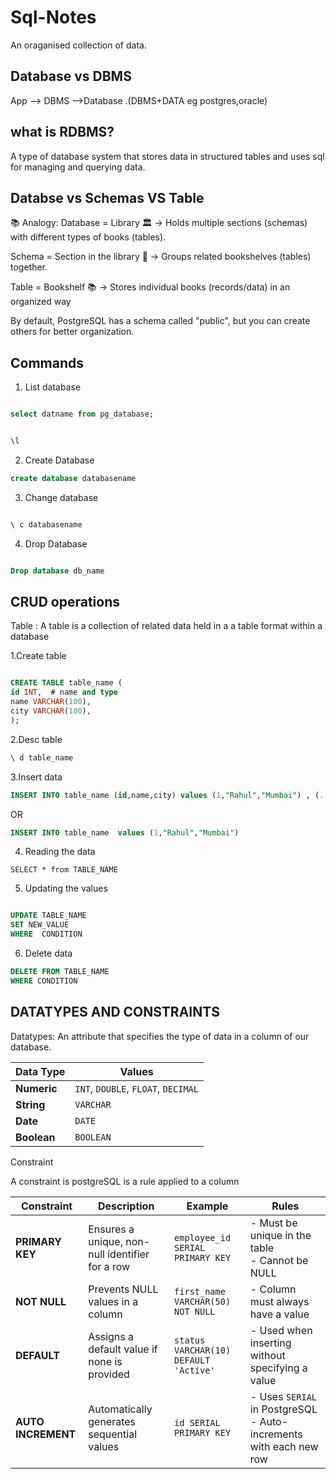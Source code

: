 # Sql-Notes

An oraganised collection of data.


## Database vs DBMS

App --> DBMS -->Database .(DBMS+DATA eg postgres,oracle)


## what is RDBMS?

A type of database system that stores data in structured tables and uses sql for managing and querying data.

## Databse vs Schemas VS Table

📚 Analogy:
Database = Library 🏛️ → Holds multiple sections (schemas) with different types of books (tables).

Schema = Section in the library 📖 → Groups related bookshelves (tables) together.

Table = Bookshelf 📚 → Stores individual books (records/data) in an organized way

By default, PostgreSQL has a schema called "public", but you can create others for better organization.

## Commands

1. List database

``` sql

select datname from pg_database;
```


```sql

\l
```
2. Create Database

``` sql
create database databasename

```


3. Change database

``` sql

\ c databasename
```
4. Drop Database

``` sql

Drop database db_name
```

## CRUD operations

Table : A table is a collection of related data held in a a table format within a database

1.Create table


```sql

CREATE TABLE table_name (
id INT,  # name and type
name VARCHAR(100),
city VARCHAR(100),
);

```

2.Desc table

``` sql
\ d table_name
```


3.Insert data

``` sql
INSERT INTO table_name (id,name,city) values (1,"Rahul","Mumbai") , (..._,(...)

```

OR

``` sql
INSERT INTO table_name  values (1,"Rahul","Mumbai")

```

4. Reading the data

```
SELECT * from TABLE_NAME

```


5. Updating the values

``` sql

UPDATE TABLE_NAME
SET NEW_VALUE
WHERE  CONDITION

```


6. Delete data

``` sql
DELETE FROM TABLE_NAME
WHERE CONDITION

```


##  DATATYPES AND CONSTRAINTS

Datatypes: An attribute that specifies the type of data in a column of our database.


| Data Type  |  Values                  |
|------------|---------------------------------|
| **Numeric** | `INT`, `DOUBLE`, `FLOAT`, `DECIMAL` |
| **String**  | `VARCHAR`                      |
| **Date**    | `DATE`                          |
| **Boolean** | `BOOLEAN`                       |


Constraint

A constraint is postgreSQL is a rule applied to a column

| Constraint       | Description                                      | Example                                  | Rules                                      |
|-----------------|--------------------------------------------------|------------------------------------------|--------------------------------------------|
| **PRIMARY KEY**  | Ensures a unique, non-null identifier for a row | `employee_id SERIAL PRIMARY KEY`         | - Must be unique in the table <br> - Cannot be NULL |
| **NOT NULL**     | Prevents NULL values in a column               | `first_name VARCHAR(50) NOT NULL`        | - Column must always have a value |
| **DEFAULT**      | Assigns a default value if none is provided     | `status VARCHAR(10) DEFAULT 'Active'`    | - Used when inserting without specifying a value |
| **AUTO INCREMENT** | Automatically generates sequential values     | `id SERIAL PRIMARY KEY`                  | - Uses `SERIAL` in PostgreSQL <br> - Auto-increments with each new row |


